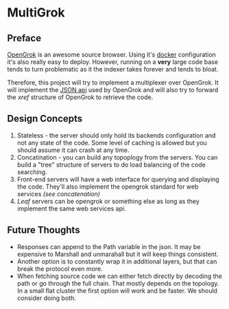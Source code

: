# MultiGrok

## Preface
[OpenGrok](http://oracle.github.io/opengrok/) is an awesome source browser.
Using it's [docker](http://hub.docker.com/r/nagui/opengrok/) configuration it's also really easy to deploy.
However, running on a **very** large code base tends to turn problematic as it the indexer takes forever and tends to bloat.

Therefore, this project will try to implement a multiplexer over OpenGrok. It will implement the [JSON api](https://github.com/oracle/opengrok/wiki/Web-services) used by OpenGrok and will also try to forward the *xref* structure of OpenGrok to retrieve the code.

## Design Concepts

1. Stateless - the server should only hold its backends configuration and not any state of the code. Some level of caching is allowed but
you should assume it can crash at any time.
1. Concatination - you can build any topoplogy from the servers. You can build a "tree" structure of servers to do load balancing of the code searching.
1. Front-end servers will have a web interface for querying and displaying the code. They'll also implement the opengrok standard for web services *(see concatenation)*
1. *Leaf* servers can be opengrok or something else as long as they implement the same web services api. 

## Future Thoughts

+ Responses can append to the Path variable in the json. It may be expensive to Marshall and unmarahall but it will keep things consistent. 
+ Another option is to constantly wrap it in additional layers, but that can break the protocol even more. 
+ When fetching source code we can either fetch directly by decoding the path or go through the full chain. That mostly depends on the topology. In a small flat cluster the first option will work and be faster. We should consider doing both. 
